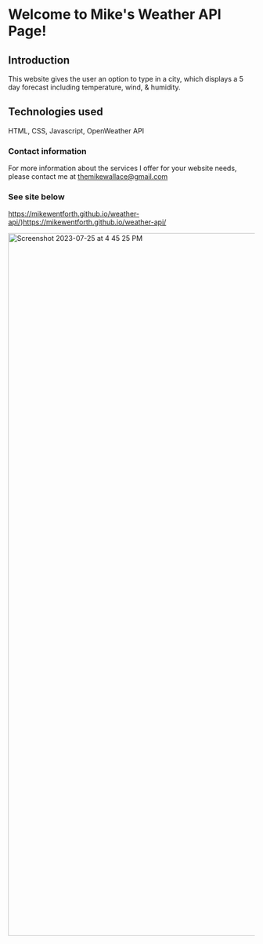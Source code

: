 # Welcome to Mike's Weather API Page! #

## Introduction ##

This website gives the user an option to type in a city, which displays a 5 day forecast including temperature, wind, & humidity.  

## Technologies used ##

HTML, CSS, Javascript, OpenWeather API

### Contact information ###

For more information about the services I offer for your website needs, please contact me at themikewallace@gmail.com


### See site below ###


https://mikewentforth.github.io/weather-api/)https://mikewentforth.github.io/weather-api/

<img width="1433" alt="Screenshot 2023-07-25 at 4 45 25 PM" src="https://github.com/MikeWentForth/weather-api/assets/132107748/d1c28259-24e3-46d6-9380-a2b28c595841">
